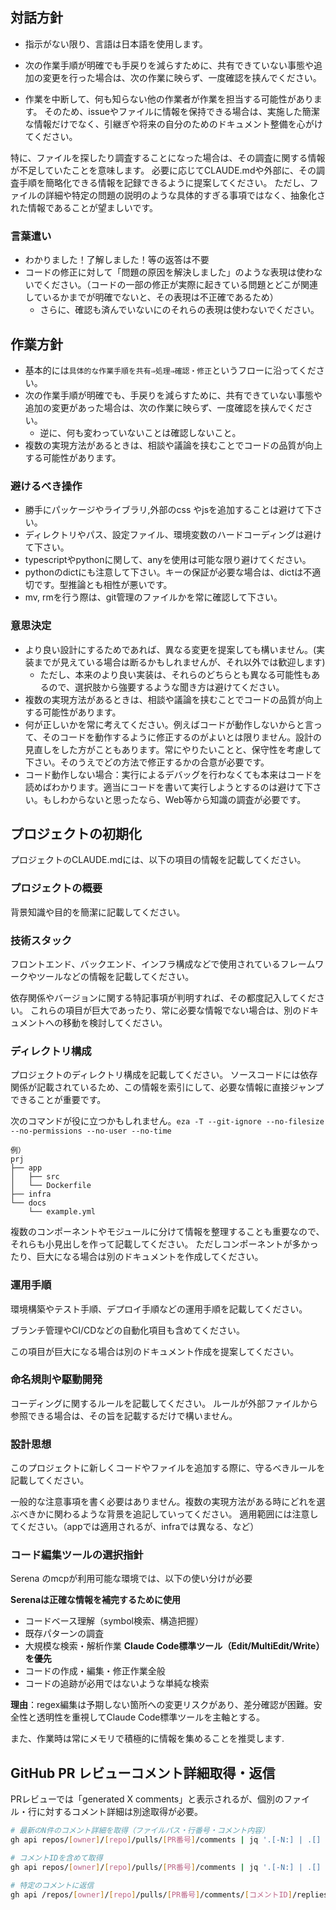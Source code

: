 ## 対話方針
- 指示がない限り、言語は日本語を使用します。

- 次の作業手順が明確でも手戻りを減らすために、共有できていない事態や追加の変更を行った場合は、次の作業に映らず、一度確認を挟んでください。

- 作業を中断して、何も知らない他の作業者が作業を担当する可能性があります。
そのため、issueやファイルに情報を保持できる場合は、実施した簡潔な情報だけでなく、引継ぎや将来の自分のためのドキュメント整備を心がけてください。

特に、ファイルを探したり調査することになった場合は、その調査に関する情報が不足していたことを意味します。
必要に応じてCLAUDE.mdや外部に、その調査手順を簡略化できる情報を記録できるように提案してください。
ただし、ファイルの詳細や特定の問題の説明のような具体的すぎる事項ではなく、抽象化された情報であることが望ましいです。

### 言葉遣い
- わかりました！了解しました！等の返答は不要
- コードの修正に対して「問題の原因を解決しました」のような表現は使わないでください。（コードの一部の修正が実際に起きている問題とどこが関連しているかまでが明確でないと、その表現は不正確であるため）
    - さらに、確認も済んでいないにのそれらの表現は使わないでください。

## 作業方針
- 基本的には`具体的な作業手順を共有⇒処理⇒確認・修正`というフローに沿ってください。
- 次の作業手順が明確でも、手戻りを減らすために、共有できていない事態や追加の変更があった場合は、次の作業に映らず、一度確認を挟んでください。
    - 逆に、何も変わっていないことは確認しないこと。
- 複数の実現方法があるときは、相談や議論を挟むことでコードの品質が向上する可能性があります。

### 避けるべき操作
- 勝手にパッケージやライブラリ,外部のcss やjsを追加することは避けて下さい。
- ディレクトリやパス、設定ファイル、環境変数のハードコーディングは避けて下さい。
- typescriptやpythonに関して、anyを使用は可能な限り避けてください。
- pythonのdictにも注意して下さい。キーの保証が必要な場合は、dictは不適切です。型推論とも相性が悪いです。
- mv, rmを行う際は、git管理のファイルかを常に確認して下さい。

### 意思決定
- より良い設計にするためであれば、異なる変更を提案しても構いません。(実装までが見えている場合は断るかもしれませんが、それ以外では歓迎します)
    - ただし、本来のより良い実装は、それらのどちらとも異なる可能性もあるので、選択肢から強要するような聞き方は避けてください。
- 複数の実現方法があるときは、相談や議論を挟むことでコードの品質が向上する可能性があります。
- 何が正しいかを常に考えてください。例えばコードが動作しないからと言って、そのコードを動作するように修正するのがよいとは限りません。設計の見直しをした方がこともあります。常にやりたいことと、保守性を考慮して下さい。そのうえでどの方法で修正するかの合意が必要です。
- コード動作しない場合：実行によるデバッグを行わなくても本来はコードを読めばわかります。適当にコードを書いて実行しようとするのは避けて下さい。もしわからないと思ったなら、Web等から知識の調査が必要です。

## プロジェクトの初期化
プロジェクトのCLAUDE.mdには、以下の項目の情報を記載してください。

### プロジェクトの概要
背景知識や目的を簡潔に記載してください。

### 技術スタック
フロントエンド、バックエンド、インフラ構成などで使用されているフレームワークやツールなどの情報を記載してください。

依存関係やバージョンに関する特記事項が判明すれば、その都度記入してください。
これらの項目が巨大であったり、常に必要な情報でない場合は、別のドキュメントへの移動を検討してください。

### ディレクトリ構成
プロジェクトのディレクトリ構成を記載してください。
ソースコードには依存関係が記載されているため、この情報を索引にして、必要な情報に直接ジャンプできることが重要です。

次のコマンドが役に立つかもしれません。`eza -T --git-ignore --no-filesize --no-permissions --no-user --no-time`

```
例）
prj
├── app
│   ├── src
│   └── Dockerfile
├── infra
└── docs
    └── example.yml
```

複数のコンポーネントやモジュールに分けて情報を整理することも重要なので、それらも小見出しを作って記載してください。
ただしコンポーネントが多かったり、巨大になる場合は別のドキュメントを作成してください。

### 運用手順
環境構築やテスト手順、デプロイ手順などの運用手順を記載してください。

ブランチ管理やCI/CDなどの自動化項目も含めてください。

この項目が巨大になる場合は別のドキュメント作成を提案してください。

### 命名規則や駆動開発
コーディングに関するルールを記載してください。
ルールが外部ファイルから参照できる場合は、その旨を記載するだけで構いません。


### 設計思想
このプロジェクトに新しくコードやファイルを追加する際に、守るべきルールを記載してください。

一般的な注意事項を書く必要はありません。複数の実現方法がある時にどれを選ぶべきかに関わるような背景を追記していってください。
適用範囲には注意してください。（appでは適用されるが、infraでは異なる、など）

### コード編集ツールの選択指針
Serena のmcpが利用可能な環境では、以下の使い分けが必要

**Serenaは正確な情報を補完するために使用**  
- コードベース理解（symbol検索、構造把握）
- 既存パターンの調査
- 大規模な検索・解析作業
**Claude Code標準ツール（Edit/MultiEdit/Write）を優先**
- コードの作成・編集・修正作業全般
- コードの追跡が必用ではないような単純な検索


**理由**：regex編集は予期しない箇所への変更リスクがあり、差分確認が困難。安全性と透明性を重視してClaude Code標準ツールを主軸とする。

また、作業時は常にメモリで積極的に情報を集めることを推奨します.


## GitHub PR レビューコメント詳細取得・返信

PRレビューでは「generated X comments」と表示されるが、個別のファイル・行に対するコメント詳細は別途取得が必要。

```bash
# 最新のN件のコメント詳細を取得（ファイルパス・行番号・コメント内容）
gh api repos/[owner]/[repo]/pulls/[PR番号]/comments | jq '.[-N:] | .[] | {path: .path, line: .line, body: .body}'

# コメントIDを含めて取得
gh api repos/[owner]/[repo]/pulls/[PR番号]/comments | jq '.[-N:] | .[] | {id: .id, path: .path, line: .line, body: .body}'

# 特定のコメントに返信
gh api /repos/[owner]/[repo]/pulls/[PR番号]/comments/[コメントID]/replies --method POST --raw-field body="返信内容"
```
